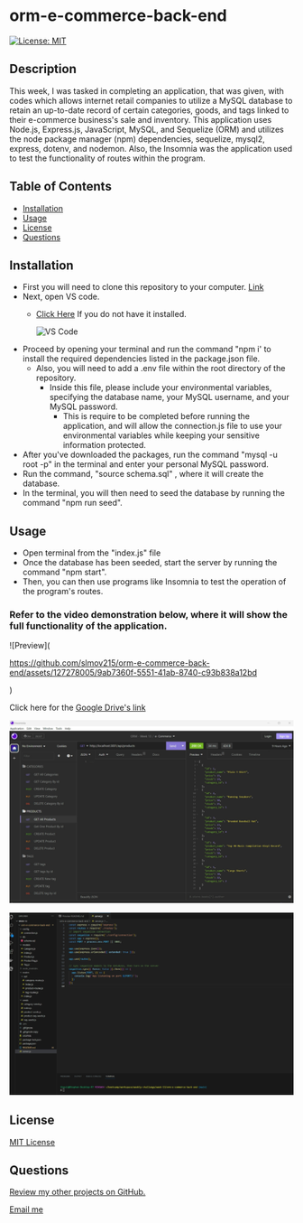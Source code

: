 # orm-e-commerce-back-end

[![License: MIT](https://img.shields.io/badge/License-MIT-yellow.svg)](https://opensource.org/licenses/MIT)

## Description
This week, I was tasked in completing an application, that was given, with codes which allows internet retail companies to utilize a MySQL database to retain an up-to-date record of certain categories, goods, and tags linked to their e-commerce business's sale and inventory. This application uses Node.js, Express.js, JavaScript, MySQL, and Sequelize (ORM) and utilizes the node package manager (npm) dependencies, sequelize, mysql2, express, dotenv, and nodemon. Also, the Insomnia was the application used to test the functionality of routes within the program.

## Table of Contents
* [Installation](#installation)
* [Usage](#usage)
* [License](#license)
* [Questions](#questions)

## Installation

* First you will need to clone this repository to your computer. [Link](https://github.com/slmov215/orm-e-commerce-back-end)
* Next, open VS code. 
  - [Click Here](https://code.visualstudio.com/) If you do not have it installed. 

    ![VS Code](https://img.shields.io/badge/visualstudiocode-badge-blue.svg?logo=visual-studio-code)
* Proceed by opening your terminal and run the command "npm i' to install the required dependencies listed in the package.json file. 
  - Also, you will need to add a .env file within the root directory of the repository.
    - Inside this file, please include your environmental variables, specifying the database name, your MySQL username, and your MySQL password. 
      - This is require to be completed before running the application, and will allow the connection.js file to use your environmental variables while keeping your sensitive information protected.
* After you've downloaded the packages, run the command "mysql -u root -p" in the terminal and enter your personal MySQL password.
* Run the command, "source schema.sql" , where it will create the database.
* In the terminal, you will then need to seed the database by running the command "npm run seed".

## Usage
* Open terminal from the "index.js" file
* Once the database has been seeded, start the server by running the command "npm start".
* Then, you can then use programs like Insomnia to test the operation of the program's routes.

### Refer to the video demonstration below, where it will show the full functionality of the application.
![Preview](

https://github.com/slmov215/orm-e-commerce-back-end/assets/127278005/9ab7360f-5551-41ab-8740-c93b838a12bd

)

Click here for the [Google Drive's link](https://drive.google.com/file/d/1eaULOFH0zlpa2UldtQKkOjO_DuH7AFpD/view?usp=drive_link)

![Insomnia ScreenShot](./db/lib/insomnia-screenshot.png)

![VsCode ScreenShot](./db/lib/vscode-screenshot.png)

## License
[MIT License](https://opensource.org/licenses/MIT)

## Questions

[Review my other projects on GitHub.](https://www.github.com/slmov215)

[Email me](mailto:slmov215@gmail.com)
